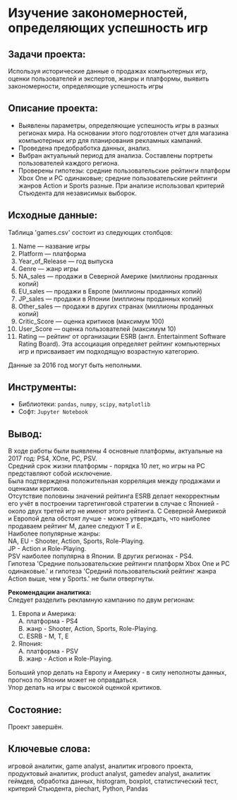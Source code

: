  # Изучение закономерностей, определяющих успешность игр
 ## Задачи проекта:
 Используя исторические данные о продажах компьютерных игр, оценки пользователей и экспертов, жанры и платформы, выявить закономерности, определяющие успешность игры 
 ## Описание проекта:
+ Выявлены параметры, определяющие успешность игры в разных регионах мира. На
основании этого подготовлен отчет для магазина компьютерных игр для планирования
рекламных кампаний.
+ Проведена предобработка данных, анализ.
+ Выбран актуальный
период для анализа. Составлены портреты пользователей каждого региона.
+ Проверены гипотезы: средние пользовательские рейтинги платформ Xbox One и PC одинаковые;
средние пользовательские рейтинги жанров Action и Sports разные. При анализе использовал критерий Стьюдента для независимых выборок.
## Исходные данные:

Таблица 'games.csv' состоит из следующих столбцов:  
1. Name — название игры
1. Platform — платформа
1. Year_of_Release — год выпуска
1. Genre — жанр игры
1. NA_sales — продажи в Северной Америке (миллионы проданных копий)
1. EU_sales — продажи в Европе (миллионы проданных копий)
1. JP_sales — продажи в Японии (миллионы проданных копий)
1. Other_sales — продажи в других странах (миллионы проданных копий)
1. Critic_Score — оценка критиков (максимум 100)
1. User_Score — оценка пользователей (максимум 10)
1. Rating — рейтинг от организации ESRB (англ. Entertainment Software Rating Board). Эта ассоциация определяет рейтинг компьютерных игр и присваивает им подходящую возрастную категорию.  

Данные за 2016 год могут быть неполными.
 
## Инструменты:
+ Библиотеки: `pandas`, `numpy`, `scipy`, `matplotlib`
+ Софт: `Jupyter Notebook`

## Вывод:
В ходе работы были выявлены 4 основные платформы, актуальные на 2017 год: PS4, XOne, PC, PSV.  
Средний срок жизни платформы - порядка 10 лет, но игры на PC представляют собой исключение.  
Была подтверждена положительная корреляция между продажами и оценками критиков.  
Отсутствие половины значений рейтинга ESRB делает некорректным его учёт в построении таргетинговой стратегии в случае с Японией - около двух третей игр не имеют этого рейтинга. С Северной Америкой и Европой дела обстоят лучше - можно утверждать, что наиболее продаваем рейтинг М, далее следуют Т и Е.  
Наиболее популярные жанры:  
NA, EU - Shooter, Action, Sports, Role-Playing.  
JP - Action и Role-Playing.  
PSV наиболее популярна в Японии. В других регионах - PS4.  
Гипотеза 'Средние пользовательские рейтинги платформ Xbox One и PC одинаковые.' и гипотеза 'Средний пользовательский рейтинг жанра Action выше, чем у Sports.' не были отвергнуты.

**Рекомендации аналитика:**  
Следует разделить рекламную кампанию по двум регионам:
1. Европа и Америка:  
   A. платформа - PS4  
   B. жанр - Shooter, Action, Sports, Role-Playing.   
   С. ESRB - M, T, E
1. Япония:  
   A. платформа - PSV  
   B. жанр - Action и Role-Playing.  
   
Больший упор делать на Европу и Америку - в силу неполноты данных, прогноз по Японии может не оправдаться.  
Упор делать на игры с высокой оценкой критиков.
## Состояние:
Проект завершён.
## Ключевые слова:
игровой аналитик, game analyst, аналитик игрового проекта, продуктовый аналитик, product analyst, gamedev analyst, аналитик геймдев, обработка данных, histogram, boxplot, статистический тест,
критерий Стьюдента, piechart, Python, Pandas
